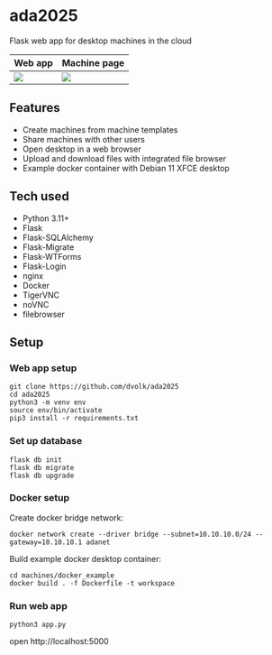 # ada2025

Flask web app for desktop machines in the cloud

<table>
<thead>
<th>Web app</th>
<th>Machine page</th>
</thead>
<tr>
<td>
<img src="https://i.postimg.cc/Nsx40Jj5/localhost-5000-machines-12.png">
</td>
<td>
<img src="https://i.postimg.cc/GLRKdwrW/10-10-10-4.png">
</td>
</tr>
</table>

## Features

- Create machines from machine templates
- Share machines with other users
- Open desktop in a web browser
- Upload and download files with integrated file browser
- Example docker container with Debian 11 XFCE desktop

## Tech used

- Python 3.11+
- Flask
- Flask-SQLAlchemy
- Flask-Migrate
- Flask-WTForms
- Flask-Login
- nginx
- Docker
- TigerVNC
- noVNC
- filebrowser

## Setup

### Web app setup

```
git clone https://github.com/dvolk/ada2025
cd ada2025
python3 -m venv env
source env/bin/activate
pip3 install -r requirements.txt
```

### Set up database

```
flask db init
flask db migrate
flask db upgrade
```

### Docker setup

Create docker bridge network:

```
docker network create --driver bridge --subnet=10.10.10.0/24 --gateway=10.10.10.1 adanet
```

Build example docker desktop container:

```
cd machines/docker_example
docker build . -f Dockerfile -t workspace
```

### Run web app

```
python3 app.py
```

open http://localhost:5000
